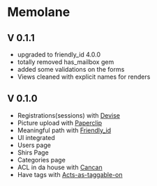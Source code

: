 Memolane
========
V 0.1.1
-----
- upgraded to friendly_id 4.0.0
- totally removed has_mailbox gem
- added some validations on the forms
- Views cleaned with explicit names for renders
 
V 0.1.0
-----
- Registrations(sessions) with [Devise](https://github.com/plataformatec/devise "Devise")
- Picture upload with [Paperclip](https://github.com/thoughtbot/paperclip "Paperclip")
- Meaningful path with [Friendly_id](https://github.com/norman/friendly_id "Friendly_id")
- UI integrated
- Users page
- Shirs Page
- Categories page
- ACL in da house with [Cancan](https://github.com/ryanb/cancan "Cancan")
- Have tags with [Acts-as-taggable-on](https://github.com/mbleigh/acts-as-taggable-on "Taggle")
